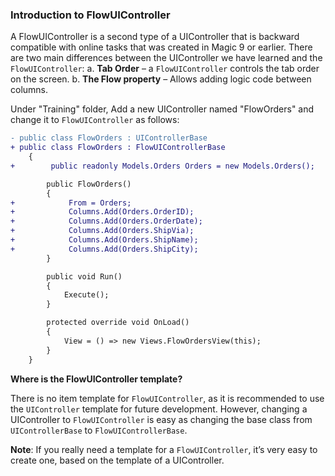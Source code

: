 ﻿### Introduction to FlowUIController
A FlowUIController is a second type of a UIController that is backward compatible with online tasks that was created in Magic 9 or earlier. 
There are two main differences between the UIController we have learned and the `FlowUIController`:
    a. **Tab Order** – a `FlowUIController` controls the tab order on the screen. 
    b. **The Flow property** – Allows adding logic code between columns.

Under "Training" folder, Add a new UIController named "FlowOrders" and change it to `FlowUIController` as follows:
```diff
- public class FlowOrders : UIControllerBase
+ public class FlowOrders : FlowUIControllerBase
    {
+        public readonly Models.Orders Orders = new Models.Orders();

        public FlowOrders()
        {
+            From = Orders;
+            Columns.Add(Orders.OrderID);
+            Columns.Add(Orders.OrderDate);
+            Columns.Add(Orders.ShipVia);
+            Columns.Add(Orders.ShipName);
+            Columns.Add(Orders.ShipCity);
        }

        public void Run()
        {
            Execute();
        }

        protected override void OnLoad()
        {
            View = () => new Views.FlowOrdersView(this);
        }
    }
```
**Where is the FlowUIController template?**

There is no item template for `FlowUIController`, as it is recommended to use the `UIController` template for future development. However, changing a UIController to `FlowUIController` is easy as changing the base class from `UIControllerBase` to `FlowUIControllerBase`. 

**Note**: If you really need a template for a `FlowUIController`, it’s very easy to create one, based on the template of a UIController.



